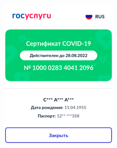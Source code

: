 <html>
<head>
  <link rel="stylesheet" href="/assets/css/style.scss">
  <style>
    header {
      display: none;
    }
  </style>
</head>
<body>
<style> header { display: none; } </style>
<img src="sanadin.png" alt="Girl in a jacket" width="354" height="455">
</body>
</html>
